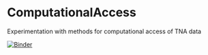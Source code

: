 # ComputationalAccess
Experimentation with methods for computational access of TNA data

[![Binder](https://mybinder.org/badge_logo.svg)](https://mybinder.org/v2/gh/mark-bell-tna/ComputationalAccess/c3044c84f1238c8c0d7b49b7e6625066e05b124e)
